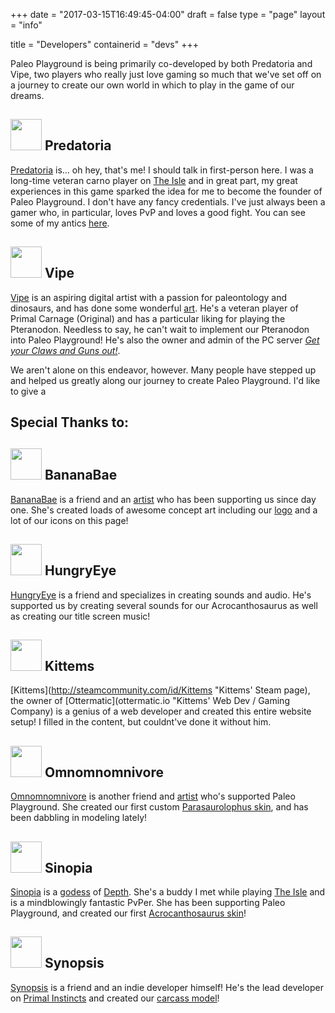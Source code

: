 +++
date = "2017-03-15T16:49:45-04:00"
draft = false
type = "page"
layout = "info"

title = "Developers"
containerid = "devs"
+++

Paleo Playground is being primarily co-developed by both Predatoria and Vipe, two players who really just love gaming so much that we've set off on a journey to create our own world in which to play in the game of our dreams.

## <img src="/img/devs/PredatoriaIcon.jpg" width=50> Predatoria

[Predatoria](http://steamcommunity.com/id/Predatoria/ "Predatoria's Steam page") is... oh hey, that's me!  I should talk in first-person here.  I was a long-time veteran carno player on [The Isle](http://store.steampowered.com/app/376210/ "The Isle's Steam Page") and in great part, my great experiences in this game sparked the idea for me to become the founder of Paleo Playground.  I don't have any fancy credentials.  I've just always been a gamer who, in particular, loves PvP and loves a good fight.  You can see some of my antics [here](https://www.youtube.com/channel/UCmYBMJFBBYgMOLPystoqMyA "Predatoria's Youtube Channel").


## <img src="/img/devs/VipeIcon.jpg" width=50> Vipe

[Vipe](http://steamcommunity.com/id/Vipe_lc_cfx/ "Vipe's Steam page") is an aspiring digital artist with a passion for paleontology and dinosaurs, and has done some wonderful [art](http://thy-vipe.deviantart.com/ "Vipe's Deviantart").  He's a veteran player of Primal Carnage (Original) and has a particular liking for playing the Pteranodon.  Needless to say, he can't wait to implement our Pteranodon into Paleo Playground!  He's also the owner and admin of the PC server [_Get your Claws and Guns out!_](https://docs.google.com/document/d/1owuv0oIPO-FXLJcQUBbB0pGlxQr9_Qjbntt2IuhHBjE/edit "Server Info").

We aren't alone on this endeavor, however.  Many people have stepped up and helped us greatly along our journey to create Paleo Playground.  I'd like to give a
## Special Thanks to:

## <img src="/img/devs/BananaBaeIcon.jpg" width=50> BananaBae
[BananaBae](http://steamcommunity.com/profiles/76561198196685093/ "BananaBae's Steam page") is a friend and an [artist](https://bananasareappealing.tumblr.com/ "BananaBae's Tumblr") who has been supporting us since day one.  She's created loads of awesome concept art including our [logo](/img/devs/PaleoPlaygroundIcon.png "Logo Image") and a lot of our icons on this page!

## <img src="/img/devs/HungryEyeIcon.jpg" width=50> HungryEye
[HungryEye](http://steamcommunity.com/profiles/76561198115008699/ "HungryEye's Steam page") is a friend and specializes in creating sounds and audio.  He's supported us by creating several sounds for our Acrocanthosaurus as well as creating our title screen music!

## <img src="/img/devs/KittemsIcon.png" width=50> Kittems
[Kittems](http://steamcommunity.com/id/Kittems "Kittems' Steam page), the owner of [Ottermatic](ottermatic.io "Kittems' Web Dev / Gaming Company) is a genius of a web developer and created this entire website setup!  I filled in the content, but couldnt've done it without him.

## <img src="/img/devs/OmnomnomnivoreIcon.jpg" width=50> Omnomnomnivore
[Omnomnomnivore](http://steamcommunity.com/profiles/76561198124262389/ "Omnomnomnivore's Steam page") is another friend and [artist](http://eclipseadamah.deviantart.com/ "Omnomnomnivore's Deviantart") who's supported Paleo Playground.  She created our first custom [Parasaurolophus skin](/img/devs/ParaSkin.png "Para Skin"), and has been dabbling in modeling lately!

## <img src="/img/devs/SinopiaIcon.jpg" width=50> Sinopia
[Sinopia](http://steamcommunity.com/profiles/76561198166827219/ "Sinopia's Steam page") is a [godess](https://www.youtube.com/channel/UCOVyCg4zDifJPgkgukronGw "Sinopia's Youtube channel") of [Depth](http://store.steampowered.com/app/274940/ "Depth's Steam Page").  She's a buddy I met while playing [The Isle](http://store.steampowered.com/app/376210/ "The Isle's Steam Page") and is a mindblowingly fantastic PvPer.  She has been supporting Paleo Playground, and created our first [Acrocanthosaurus skin](/img/devs/AcroSkin.png "Acro Skin")!

## <img src="/img/devs/SynopsisIcon.png" width=50> Synopsis
[Synopsis](http://steamcommunity.com/profiles/76561198263149243/ "Synopsis' Steam page") is a friend and an indie developer himself!  He's the lead developer on [Primal Instincts](https://discord.gg/8AAHgsd "Primal Instincts Discord") and created our [carcass model](/img/devs/Carcass.png "Carcass Image")!

